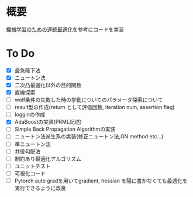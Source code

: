 # 概要
[機械学習のための連続最適化](https://www.amazon.co.jp/exec/obidos/ASIN/406152920X/hatena-blog-22/)を参考にコードを実装
# To Do
- [x] 最急降下法
- [x] ニュートン法
- [x] 二次凸最適化以外の目的関数
- [x] 直線探索
- [ ] wolf条件の失敗した時の挙動についてのパラメータ探索について
- [ ] result型の作成(return として評価回数, iteration num, assertion flag) 
- [ ] logginの作成
- [x] AdaBoostの実装(PRML記述)
- [ ] Simple Back Propagation Algorithmの実装
- [ ] ニュートン法派生系の実装(修正ニュートン法,GN method etc...)
- [ ] 準ニュートン法
- [ ] 共役勾配法
- [ ] 制約あり最適化アルゴリズム
- [ ] ユニットテスト
- [ ] 可視化コード
- [ ] Pytorch auto gradを用いてgradient, hessian を陽に書かなくても最適化を実行できるように改良
